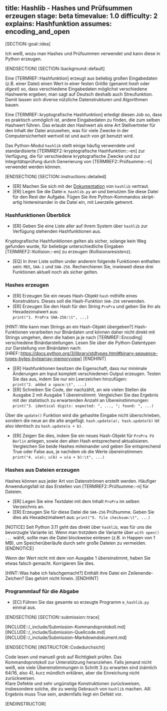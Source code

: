 title: Hashlib - Hashes und Prüfsummen erzeugen
stage: beta
timevalue: 1.0
difficulty: 2
explains: Hashfunktion
assumes: encoding_and_open
---

[SECTION::goal::idea]

Ich weiß, wozu man Hashes und Prüfsummen verwendet und kann diese in Python erzeugen.

[ENDSECTION]
[SECTION::background::default]

Eine [TERMREF::Hashfunktion] erzeugt aus beliebig großen Eingabedaten (z.B. einer Datei) einen 
Wert in einer festen Größe (genannt _hash_ oder _digest_) so, dass verschiedene Eingabedaten
möglichst verschiedene Hashwerte ergeben; man sagt auf Deutsch deshalb auch Streufunktion.
Damit lassen sich diverse nützliche Datenstrukturen und Algorithmen bauen.

Eine [TERMREF::kryptografische Hashfunktion] erledigt diesen Job so, dass es praktisch _unmöglich_ ist,
andere Eingabedaten zu finden, die zum selben Hashwert führen.
Das erlaubt den Hashwert als eine Art Stellvertreter für den Inhalt der Datei anzusehen,
was für viele Zwecke in der Computersicherheit wertvoll ist und auch von git benutzt wird.

Das Python-Modul `hashlib` stellt einige häufig verwendete und standardisierte 
[TERMREF2::kryptografische Hashfunktion::-en] zur Verfügung, die für verschiedene 
kryptografische Zwecke und zur Integritätsprüfung durch Generierung von 
[TERMREF2::Prüfsumme::-n] verwendet werden können.

[ENDSECTION]
[SECTION::instructions::detailed]

- [ER] Machen Sie sich mit der [Dokumentation](https://docs.python.org/3.11/library/hashlib.html)
  von `hashlib` vertraut.
- [ER] Legen Sie die Datei `m_hashlib.py` an und benutzen Sie diese Datei für den Rest der Aufgabe. 
  Fügen Sie ihre Python-Kommandos skript-artig hintereinander in die Datei ein, mit Leerzeile getrennt.


### Hashfunktionen Überblick

- [ER] Geben Sie eine Liste aller auf ihrem System über `hashlib` zur Verfügung stehenden 
  Hashfunktionen aus.

Kryptografische Hashfunktionen gelten als sicher, solange kein Weg gefunden wurde, für beliebige 
unterschiedliche Eingaben [TERMREF2::Kollision::-en] zu erzeugen (Kollisionsresistenz).

- [EQ] In ihrer Liste sollten under anderem folgende Funktionen enthalten sein: `MD5`, `SHA-1` und
  `SHA-256`. Recherchieren Sie, inwieweit diese drei Funktionen aktuell noch als sicher gelten.


### Hashes erzeugen

- [ER] Erzeugen Sie ein neues Hash-Objekt `hash` mithilfe eines Konstruktors. Dieses soll die
  Hash-Funktion `SHA-256` verwenden.
- [ER] Erzeugen Sie den Hash für den String `ProPra` und geben Sie ihn als Hexadezimalwert aus:  
  `print("1. ProPra SHA-256:\t", ...)`

[HINT::Wie kann man Strings an ein Hash-Objekt übergeben?]
Hash-Funktionen verarbeiten nur Binärdaten und können daher nicht direkt mit
Strings umgehen, denn die haben ja je nach [TERMREF::Encoding] verschiedene Binärdarstellungen. 
Lesen Sie über die Python-Datentypen zur Darstellung von Binärdaten nach:
[HREF::https://docs.python.org/3/library/stdtypes.html#binary-sequence-types-bytes-bytearray-memoryview]
[ENDHINT]

- [ER] Hashfunktionen besitzen die Eigenschaft, dass nur minimale Änderungen am Input komplett 
  verschiedenen Output erzeugen. Testen Sie das aus, indem Sie nur ein Leerzeichen hinzufügen:  
  `print("2. added a space:\t", ...)`
- [ER] Schreiben Sie Code, der nachzählt, an wie vielen Stellen die Ausgabe 2 mit Ausgabe 1
  übereinstimmt. Vergleichen Sie das Ergebnis mit der statistisch zu erwartenden Anzahl an 
  Übereinstimmungen: 
  `print("3. identical digits: expected: ", ..., "; found: ", ...)`

Über die `update()` Funktion wird die gehashte Eingabe nicht überschrieben, sondern die neue an die 
alte angefügt. `hash.update(a); hash.update(b)` ist also identisch zu `hash.update(a + b)`.

- [ER] Zeigen Sie dies, indem Sie ein neues Hash-Objekt für `ProPra FU Berlin` anlegen, sowie den 
  alten Hash entsprechend aktualisieren. Vergleichen Sie beide Hashes miteinander und geben Sie 
  entsprechend True oder False aus, je nachdem ob die Werte übereinstimmen: 
  `print("4. u(a); u(b) = u(a + b):\t", ...)`


### Hashes aus Dateien erzeugen

Hashes können aus jeder Art von Datenströmen erstellt werden. Häufiger Anwendungsfall ist das 
Erstellen von [TERMREF2::Prüfsumme::-n] für Dateien.

- [ER] Legen Sie eine Textdatei mit dem Inhalt `ProPra` im selben Verzeichnis an.
- [ER] Erzeugen Sie für diese Datei die `SHA-256` Prüfsumme.
  Geben Sie dies als Hexadezimalwert aus: 
  `print("5. file checksum:\t", ...)`

[NOTICE]
Seit Python 3.11 geht das direkt über `hashlib`, was für uns die bevorzugte Variante ist.
Wenn man trotzdem die Variante über `with open() ...` wählt, sollte man die Datei blockweise
einlesen (z.B. in Happen von 1 MB), um Speicherüberläufe durch sehr große Dateien zu vermeiden.
[ENDNOTICE]

Wenn der Wert nicht mit dem von Ausgabe 1 übereinstimmt, haben Sie etwas falsch gemacht.
Korrigieren Sie dies.

[HINT::Was habe ich falschgemacht?]
Enthält ihre Datei ein Zeilenende-Zeichen? Das gehört nicht hinein.
[ENDHINT]


### Programmlauf für die Abgabe

- [EC] Führen Sie das gesamte so erzeugte Programm `m_hashlib.py` einmal aus.

[ENDSECTION]
[SECTION::submission::trace]

[INCLUDE::/_include/Submission-Kommandoprotokoll.md]
[INCLUDE::/_include/Submission-Quellcode.md]
[INCLUDE::/_include/Submission-Markdowndokument.md]

[ENDSECTION]
[INSTRUCTOR::Codedurchsicht]

Code lesen und manuell grob auf Richtigkeit prüfen.
Das Kommandoprotokoll zur Unterstützung heranziehen.
Falls jemand nicht weiß, wie viele Übereinstimmungen in Schritt 3 zu erwarten sind
(nämlich 64/16, also 4), kurz mündlich erklären, aber die Einreichung nicht zurückweisen.  
Klare Defekte und sehr ungünstige Konstruktionen zurückweisen,
insbesondere solche, die zu wenig Gebrauch von `hashlib` machen.
A8: Ergebnis muss True sein, andernfalls liegt ein Defekt vor.

[ENDINSTRUCTOR]